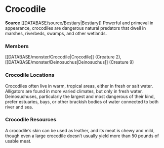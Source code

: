 ﻿---
creature_family: Crocodile
id: '24'
name: Crocodile
rarity: Common
rus_type_level: null
source: '[[DATABASE/source/Bestiary|Bestiary]]'
trait: null
type: Creature Family

---
# Crocodile

**Source** [[DATABASE/source/Bestiary|Bestiary]]
Powerful and primeval in appearance, crocodiles are dangerous natural predators that dwell in marshes, riverbeds, swamps, and other wetlands.

### Members

[[DATABASE/monster/Crocodile|Crocodile]] (Creature 2), [[DATABASE/monster/Deinosuchus|Deinosuchus]] (Creature 9)

###  Crocodile Locations

Crocodiles often live in warm, tropical areas, either in fresh or salt water. Alligators are found in more varied climates, but only in fresh water. Deinosuchuses, particularly the largest and most dangerous of their kind, prefer estuaries, bays, or other brackish bodies of water connected to both river and sea.

###  Crocodile Resources

A crocodile’s skin can be used as leather, and its meat is chewy and mild, though even a large crocodile doesn’t usually yield more than 50 pounds of usable meat.